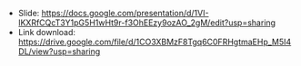 - Slide: https://docs.google.com/presentation/d/1VI-lKXRfCQcT3Y1pG5H1wHt9r-f3OhEEzy9ozAO_2gM/edit?usp=sharing
- Link download: https://drive.google.com/file/d/1CO3XBMzF8Tgq6C0FRHgtmaEHp_M5I4DL/view?usp=sharing
